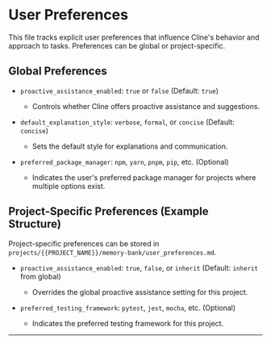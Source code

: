 # User Preferences

This file tracks explicit user preferences that influence Cline's behavior and approach to tasks. Preferences can be global or project-specific.

## Global Preferences

- `proactive_assistance_enabled`: `true` or `false` (Default: `true`)
  - Controls whether Cline offers proactive assistance and suggestions.

- `default_explanation_style`: `verbose`, `formal`, or `concise` (Default: `concise`)
  - Sets the default style for explanations and communication.

- `preferred_package_manager`: `npm`, `yarn`, `pnpm`, `pip`, etc. (Optional)
  - Indicates the user's preferred package manager for projects where multiple options exist.

## Project-Specific Preferences (Example Structure)

Project-specific preferences can be stored in `projects/{{PROJECT_NAME}}/memory-bank/user_preferences.md`.

- `proactive_assistance_enabled`: `true`, `false`, or `inherit` (Default: `inherit` from global)
  - Overrides the global proactive assistance setting for this project.

- `preferred_testing_framework`: `pytest`, `jest`, `mocha`, etc. (Optional)
  - Indicates the preferred testing framework for this project.

---
